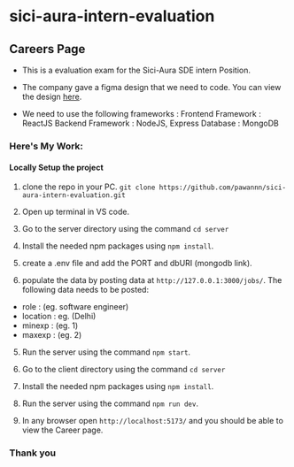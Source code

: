 # sici-aura-intern-evaluation

## Careers Page

- This is a evaluation exam for the Sici-Aura SDE intern Position.
- The company gave a figma design that we need to code. You can view the design [here](https://www.figma.com/file/vFxECKCBD6zhivymcrGrXI/Career-Page_Assignment?type=design&node-id=0-3&t=uOGFUWNc2YUT85j6-0).

- We need to use the following frameworks :
Frontend Framework : ReactJS
Backend Framework : NodeJS, Express
Database : MongoDB

### Here's My Work:

#### Locally Setup the project

1. clone the repo in your PC.
`git clone https://github.com/pawannn/sici-aura-intern-evaluation.git`

2. Open up terminal in VS code.

3. Go to the server directory using the command `cd server`

4. Install the needed npm packages using `npm install`.

5. create a .env file and add the PORT and dbURI (mongodb link). 

6. populate the data by posting data at `http://127.0.0.1:3000/jobs/`.
The following data needs to be posted:
- role : (eg. software engineer)
- location : eg. (Delhi)
- minexp : (eg. 1)
- maxexp : (eg. 2)

5. Run the server using the command `npm start`.

6. Go to the client directory using the command `cd server`

7. Install the needed npm packages using `npm install`.

8. Run the server using the command `npm run dev`.

9. In any browser open `http://localhost:5173/` and you should be able to view the Career page.

### Thank you